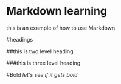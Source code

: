# Markdown learning
this is an example of how to use Markdown

#headings

##this is two level heading

###this is three level heading

#Bold
*let's see if it gets bold*
